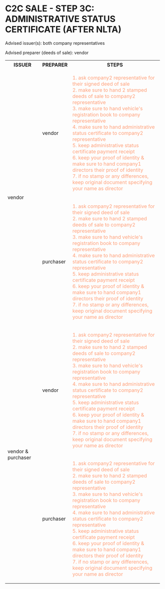 # C2C SALE - STEP 3C: ADMINISTRATIVE STATUS CERTIFICATE (AFTER NLTA)

Advised issuer(s): both company representatives

Advised preparer (deeds of sale): vendor

<table>
  <tr>
    <th>ISSUER</th>
    <th>PREPARER</th>
    <th>STEPS</th>
  </tr>

  <tr>
    <!-- ISSUER: vendor -->
    <!-- PREPARER: vendor -->
    <td rowspan="2">vendor</td>
    <td>vendor</td>
    <td style="color: lightsalmon;">
      <ol style="padding: 0; list-style-position: inside;">
        <li>ask company2 representative for their signed deed of sale</li>
        <li>make sure to hand 2 stamped deeds of sale to company2 representative</li>
        <li>make sure to hand vehicle's registration book to company representative</li>
        <li>make sure to hand administrative status certificate to company2 representative</li>
        <li>keep administrative status certificate payment receipt</li>
        <li>keep your proof of identity & make sure to hand company1 directors their proof of identity</li>
        <li>if no stamp or any differences, keep original document specifying your name as director</li>
      </ol>
    </td>
  </tr>
  <tr>
    <!-- ISSUER: vendor -->
    <!-- PREPARER: purchaser -->
    <td>purchaser</td>
    <td style="color: lightsalmon;">
      <ol style="padding: 0; list-style-position: inside;">
        <li>ask company2 representative for their signed deed of sale</li>
        <li>make sure to hand 2 stamped deeds of sale to company2 representative</li>
        <li>make sure to hand vehicle's registration book to company representative</li>
        <li>make sure to hand administrative status certificate to company2 representative</li>
        <li>keep administrative status certificate payment receipt</li>
        <li>keep your proof of identity & make sure to hand company1 directors their proof of identity</li>
        <li>if no stamp or any differences, keep original document specifying your name as director</li>
      </ol>
    </td>
  </tr>

  <tr>
    <!-- ISSUER: vendor & purchaser -->
    <!-- PREPARER: vendor -->
    <td rowspan="2">vendor & purchaser</td>
    <td>vendor</td>
    <td style="color: lightsalmon;">
      <ol style="padding: 0; list-style-position: inside;">
        <li>ask company2 representative for their signed deed of sale</li>
        <li>make sure to hand 2 stamped deeds of sale to company2 representative</li>
        <li>make sure to hand vehicle's registration book to company representative</li>
        <li>make sure to hand administrative status certificate to company2 representative</li>
        <li>keep administrative status certificate payment receipt</li>
        <li>keep your proof of identity & make sure to hand company1 directors their proof of identity</li>
        <li>if no stamp or any differences, keep original document specifying your name as director</li>
      </ol>
    </td>
  </tr>
  <tr>
    <!-- ISSUER: vendor & purchaser -->
    <!-- PREPARER: purchaser -->
    <td>purchaser</td>
    <td style="color: lightsalmon;">
      <ol style="padding: 0; list-style-position: inside;">
        <li>ask company2 representative for their signed deed of sale</li>
        <li>make sure to hand 2 stamped deeds of sale to company2 representative</li>
        <li>make sure to hand vehicle's registration book to company representative</li>
        <li>make sure to hand administrative status certificate to company2 representative</li>
        <li>keep administrative status certificate payment receipt</li>
        <li>keep your proof of identity & make sure to hand company1 directors their proof of identity</li>
        <li>if no stamp or any differences, keep original document specifying your name as director</li>
      </ol>
    </td>
  </tr>
</table>

